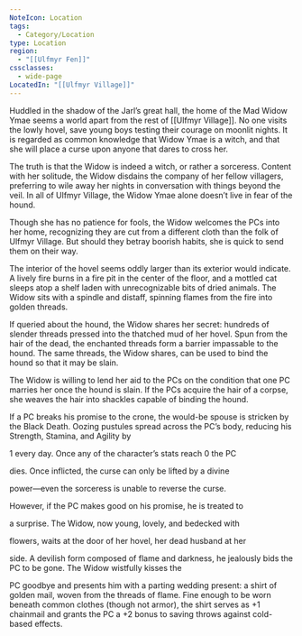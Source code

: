 ```yaml
---
NoteIcon: Location
tags:
  - Category/Location
type: Location
region:
  - "[[Ulfmyr Fen]]"
cssclasses:
  - wide-page
LocatedIn: "[[Ulfmyr Village]]"
---
```


Huddled in the shadow of the Jarl’s great hall, the home of the Mad Widow Ymae seems a world apart from the rest of [[Ulfmyr Village]]. No one visits the lowly hovel, save young boys testing their courage on moonlit nights. It is regarded as common knowledge that Widow Ymae is a witch, and that she will place a curse upon anyone that dares to cross her.

The truth is that the Widow is indeed a witch, or rather a sorceress. Content with her solitude, the Widow disdains the company of her fellow villagers, preferring to wile away her nights in conversation with things beyond the veil. In all of Ulfmyr Village, the Widow Ymae alone doesn’t live in fear of the hound.

Though she has no patience for fools, the Widow welcomes the PCs into her home, recognizing they are cut from a different cloth than the folk of Ulfmyr Village. But should they betray boorish habits, she is quick to send them on their way.

The interior of the hovel seems oddly larger than its exterior would indicate. A lively fire burns in a fire pit in the center of the floor, and a mottled cat sleeps atop a shelf laden with unrecognizable bits of dried animals. The Widow sits with a spindle and distaff, spinning flames from the fire into golden threads.

If queried about the hound, the Widow shares her secret: hundreds of slender threads pressed into the thatched mud of her hovel. Spun from the hair of the dead, the enchanted threads form a barrier impassable to the hound. The same threads, the Widow shares, can be used to bind the hound so that it may be slain.

The Widow is willing to lend her aid to the PCs on the condition that one PC marries her once the hound is slain. If the PCs acquire the hair of a corpse, she weaves the hair into shackles capable of binding the hound.

If a PC breaks his promise to the crone, the would-be spouse is stricken by the Black Death. Oozing pustules spread across the PC’s body, reducing his Strength, Stamina, and Agility by

1 every day. Once any of the character’s stats reach 0 the PC

dies. Once inflicted, the curse can only be lifted by a divine

power—even the sorceress is unable to reverse the curse.

However, if the PC makes good on his promise, he is treated to

a surprise. The Widow, now young, lovely, and bedecked with

flowers, waits at the door of her hovel, her dead husband at her

side. A devilish form composed of flame and darkness, he jealously bids the PC to be gone. The Widow wistfully kisses the

PC goodbye and presents him with a parting wedding present: a shirt of golden mail, woven from the threads of flame. Fine enough to be worn beneath common clothes (though not armor), the shirt serves as +1 chainmail and grants the PC a +2 bonus to saving throws against cold-based effects.